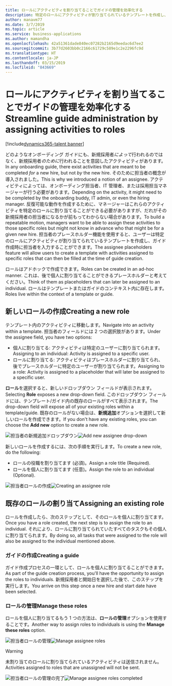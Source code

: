 ```yaml
---
title: ロールにアクティビティを割り当てることでガイドの管理を効率化する
description: 特定のロールにアクティビティが割り当てられているテンプレートを作成し、ガイド作成時に具体的に指定することができます。
author: manavm77
ms.date: 3/7/2019
ms.topic: article
ms.service: business-applications
ms.author: mamandha
ms.openlocfilehash: 42a51361dade840ec07282b2165d9eedac6d7ee2
ms.sourcegitcommit: 3b77d2603bb0c2166c61729c589e1c2e2296fc9d
ms.translationtype: HT
ms.contentlocale: ja-JP
ms.lasthandoff: 03/15/2019
ms.locfileid: "843669"
---
```

#  <a name="streamline-guide-administration-by-assigning-activities-to-roles"></a><span data-ttu-id="aabed-103">ロールにアクティビティを割り当てることでガイドの管理を効率化する</span><span class="sxs-lookup"><span data-stu-id="aabed-103">Streamline guide administration by assigning activities to roles</span></span>





[!include[dynamics365-talent banner](../../includes/dynamics365-talent.md)]

<span data-ttu-id="aabed-104">どのようなオンボーディング ガイドにも、新規採用者*によって*行われるのではなく、新規採用者*のために*行われることを意図したアクティビティがあります。</span><span class="sxs-lookup"><span data-stu-id="aabed-104">In any onboarding guide, there exist activities that are meant to be completed *for* a new hire, but not *by* the new hire.</span></span> <span data-ttu-id="aabed-105">そのために担当者の概念が導入されました。</span><span class="sxs-lookup"><span data-stu-id="aabed-105">This is why we introduced a notion of an assignee.</span></span> <span data-ttu-id="aabed-106">アクティビティによっては、オンボーディング担当者、IT 管理者、または採用担当マネージャーが行う必要があります。</span><span class="sxs-lookup"><span data-stu-id="aabed-106">Depending on the activity, it might need to be completed by the onboarding buddy, IT admin, or even the hiring manager.</span></span> <span data-ttu-id="aabed-107">反復可能な動作を作成するために、マネージャーはこれらのアクティビティを特定のロールに割り当てることができる必要がありますが、だれがその新規採用者の担当者になるかが前もってわからない場合があります。</span><span class="sxs-lookup"><span data-stu-id="aabed-107">To build a repeatable motion, managers want to be able to assign these activities to those specific roles but might not know in advance who that might be for a given new hire.</span></span> <span data-ttu-id="aabed-108">担当者のプレースホルダー機能を使用すると、ユーザーは特定のロールにアクティビティが割り当てられているテンプレートを作成し、ガイド作成時に担当者を入力することができます。</span><span class="sxs-lookup"><span data-stu-id="aabed-108">The assignee placeholders feature will allow users to create a template with activities assigned to specific roles that can then be filled at the time of guide creation.</span></span>

<span data-ttu-id="aabed-109">ロールはアドホックで作成できます。</span><span class="sxs-lookup"><span data-stu-id="aabed-109">Roles can be created in an ad-hoc manner.</span></span> <span data-ttu-id="aabed-110">これは、後で個人に割り当てることができるプレースホルダーと考えてください。</span><span class="sxs-lookup"><span data-stu-id="aabed-110">Think of them as placeholders that can later be assigned to an individual.</span></span> <span data-ttu-id="aabed-111">ロールはテンプレートまたはガイドのコンテキスト内に存在します。</span><span class="sxs-lookup"><span data-stu-id="aabed-111">Roles live within the context of a template or guide.</span></span> 

## <a name="creating-a-new-role"></a><span data-ttu-id="aabed-112">新しいロールの作成</span><span class="sxs-lookup"><span data-stu-id="aabed-112">Creating a new role</span></span>

<span data-ttu-id="aabed-113">テンプレート内のアクティビティに移動します。</span><span class="sxs-lookup"><span data-stu-id="aabed-113">Navigate into an activity within a template.</span></span> <span data-ttu-id="aabed-114">担当者のフィールドには 2 つの選択肢があります。</span><span class="sxs-lookup"><span data-stu-id="aabed-114">Under the assignee field, you have two options:</span></span>

- <span data-ttu-id="aabed-115">個人に割り当てる: アクティビティは特定のユーザーに割り当てられます。</span><span class="sxs-lookup"><span data-stu-id="aabed-115">Assigning to an individual: Activity is assigned to a specific user.</span></span>
- <span data-ttu-id="aabed-116">ロールに割り当てる: アクティビティはプレースホルダーに割り当てられ、後でプレースホルダーに特定のユーザーが割り当てられます。</span><span class="sxs-lookup"><span data-stu-id="aabed-116">Assigning to a role: Activity is assigned to a placeholder that will later be assigned to a specific user.</span></span>

<span data-ttu-id="aabed-117">**ロール**を選択すると、新しいドロップダウン フィールドが表示されます。</span><span class="sxs-lookup"><span data-stu-id="aabed-117">Selecting **Role** exposes a new drop-down field.</span></span> <span data-ttu-id="aabed-118">このドロップダウン フィールドには、テンプレート/ガイド内の既存のロールがすべて表示されます。</span><span class="sxs-lookup"><span data-stu-id="aabed-118">The drop-down field will expose all of your existing roles within a template/guide.</span></span> <span data-ttu-id="aabed-119">既存のロールがない場合は、**新規追加**オプションを選択して新しいロールを作成できます。</span><span class="sxs-lookup"><span data-stu-id="aabed-119">If you don't have any existing roles, you can choose the **Add new** option to create a new role.</span></span>

<span data-ttu-id="aabed-120">![担当者の新規追加ドロップダウン](../media/add_new_assignee_dropdown.png "担当者の新規追加ドロップダウン")</span><span class="sxs-lookup"><span data-stu-id="aabed-120">![Add new assignee drop-down](../media/add_new_assignee_dropdown.png "Add new assignee drop-down")</span></span>

<span data-ttu-id="aabed-121">新しいロールを作成するには、次の手順を実行します。</span><span class="sxs-lookup"><span data-stu-id="aabed-121">To create a new role, do the following:</span></span>

- <span data-ttu-id="aabed-122">ロールの役職を割り当てます (必須)。</span><span class="sxs-lookup"><span data-stu-id="aabed-122">Assign a role title (Required).</span></span>
- <span data-ttu-id="aabed-123">ロールを個人に割り当てます (任意)。</span><span class="sxs-lookup"><span data-stu-id="aabed-123">Assign the role to an individual (Optional).</span></span>

<span data-ttu-id="aabed-124">![担当者ロールの作成](../media/create_assignee_role.png "担当者ロールの作成")</span><span class="sxs-lookup"><span data-stu-id="aabed-124">![Creating an assignee role](../media/create_assignee_role.png "Creating an assignee role")</span></span>

## <a name="assigning-an-existing-role"></a><span data-ttu-id="aabed-125">既存のロールの割り当て</span><span class="sxs-lookup"><span data-stu-id="aabed-125">Assigning an existing role</span></span>

<span data-ttu-id="aabed-126">ロールを作成したら、次のステップとして、そのロールを個人に割り当てます。</span><span class="sxs-lookup"><span data-stu-id="aabed-126">Once you have a role created, the next step is to assign the role to an individual.</span></span> <span data-ttu-id="aabed-127">それにより、ロールに割り当てられていたすべてのタスクもその個人に割り当てられます。</span><span class="sxs-lookup"><span data-stu-id="aabed-127">By doing so, all tasks that were assigned to the role will also be assigned to the individual mentioned above.</span></span>

### <a name="creating-a-guide"></a><span data-ttu-id="aabed-128">ガイドの作成</span><span class="sxs-lookup"><span data-stu-id="aabed-128">Creating a guide</span></span>

<span data-ttu-id="aabed-129">ガイド作成プロセスの一環として、ロールを個人に割り当てることができます。</span><span class="sxs-lookup"><span data-stu-id="aabed-129">As part of the guide creation process, you'll have the opportunity to assign the roles to individuals.</span></span> <span data-ttu-id="aabed-130">新規採用者と開始日を選択した後で、このステップを実行します。</span><span class="sxs-lookup"><span data-stu-id="aabed-130">You arrive on this step once a new hire and start date have been selected.</span></span>

### <a name="manage-these-roles"></a><span data-ttu-id="aabed-131">ロールの管理</span><span class="sxs-lookup"><span data-stu-id="aabed-131">Manage these roles</span></span>

<span data-ttu-id="aabed-132">ロールを個人に割り当てるもう 1 つの方法は、**ロールの管理**オプションを使用することです。</span><span class="sxs-lookup"><span data-stu-id="aabed-132">Another way to assign roles to individuals is using the **Manage these roles** option.</span></span>

<span data-ttu-id="aabed-133">![担当者ロールの管理](../media/manage_assignee_roles.png "担当者ロールの管理")</span><span class="sxs-lookup"><span data-stu-id="aabed-133">![Manage assignee roles](../media/manage_assignee_roles.png "Manage assignee roles")</span></span>

> [!WARNING]
> <span data-ttu-id="aabed-134">未割り当てのロールに割り当てられているアクティビティは送信されません。</span><span class="sxs-lookup"><span data-stu-id="aabed-134">Activities assigned to roles that are unassigned will not be sent.</span></span>

<span data-ttu-id="aabed-135">![担当者ロールの管理の完了](../media/manage_roles_completed.png "担当者ロールの管理の完了")</span><span class="sxs-lookup"><span data-stu-id="aabed-135">![Manage assignee roles completed](../media/manage_roles_completed.png "Manage assignee roles completed")</span></span>
